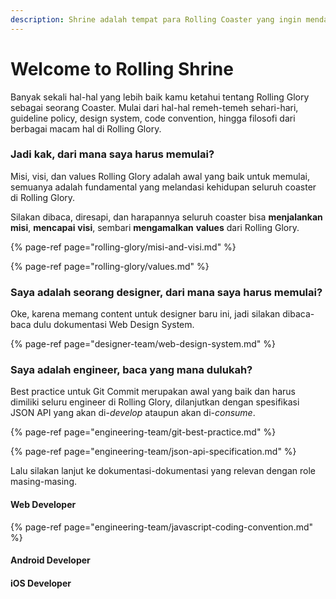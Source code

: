 ```yaml
---
description: Shrine adalah tempat para Rolling Coaster yang ingin mendapatkan pencerahan.
---
```


# Welcome to Rolling Shrine

Banyak sekali hal-hal yang lebih baik kamu ketahui tentang Rolling Glory sebagai seorang Coaster. Mulai dari hal-hal remeh-temeh sehari-hari, guideline policy, design system, code convention, hingga filosofi dari berbagai macam hal di Rolling Glory.

### Jadi kak, dari mana saya harus memulai?

Misi, visi, dan values Rolling Glory adalah awal yang baik untuk memulai, semuanya adalah fundamental yang melandasi kehidupan seluruh coaster di Rolling Glory.

Silakan dibaca, diresapi, dan harapannya seluruh coaster bisa **menjalankan** **misi**, **mencapai** **visi**, sembari **mengamalkan** **values** dari Rolling Glory.

{% page-ref page="rolling-glory/misi-and-visi.md" %}

{% page-ref page="rolling-glory/values.md" %}

### Saya adalah seorang designer, dari mana saya harus memulai?

Oke, karena memang content untuk designer baru ini, jadi silakan dibaca-baca dulu dokumentasi Web Design System.

{% page-ref page="designer-team/web-design-system.md" %}

### Saya adalah engineer, baca yang mana dulukah?

Best practice untuk Git Commit merupakan awal yang baik dan harus dimiliki seluru engineer di Rolling Glory, dilanjutkan dengan spesifikasi JSON API yang akan di-_develop_ ataupun akan di-_consume_.

{% page-ref page="engineering-team/git-best-practice.md" %}

{% page-ref page="engineering-team/json-api-specification.md" %}

Lalu silakan lanjut ke dokumentasi-dokumentasi yang relevan dengan role masing-masing.

#### Web Developer

{% page-ref page="engineering-team/javascript-coding-convention.md" %}

#### Android Developer

#### iOS Developer








